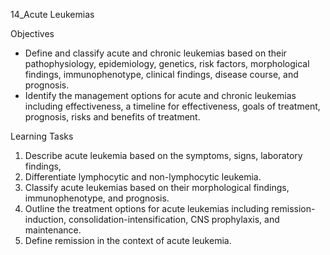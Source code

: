 14_Acute Leukemias

Objectives

* Define and classify acute and chronic leukemias based on their pathophysiology, epidemiology, genetics, risk factors, morphological findings, immunophenotype, clinical findings, disease course, and prognosis.
* Identify the management options for acute and chronic leukemias including effectiveness, a timeline for effectiveness, goals of treatment, prognosis, risks and benefits of treatment.

Learning Tasks

1. Describe acute leukemia based on the symptoms, signs, laboratory findings,
2. Differentiate lymphocytic and non-lymphocytic leukemia.
3. Classify acute leukemias based on their morphological findings, immunophenotype, and prognosis.
4. Outline the treatment options for acute leukemias including remission-induction, consolidation-intensification, CNS prophylaxis, and maintenance.
5. Define remission in the context of acute leukemia.
